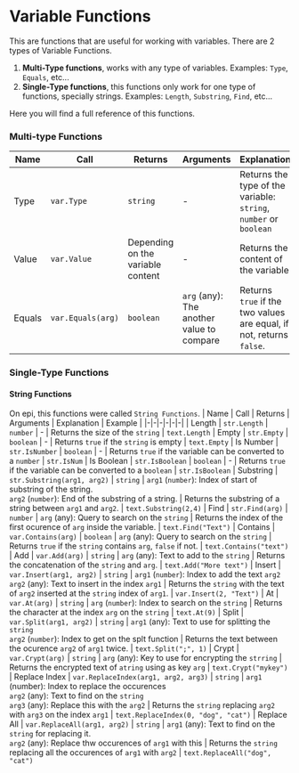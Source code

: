 # Variable Functions
This are functions that are useful for working with variables.
There are 2 types of Variable Functions.
1. **Multi-Type functions**, works with any type of variables. Examples: `Type`, `Equals`, etc...
2. **Single-Type functions**, this functions only work for one type of functions, specially strings. Examples: `Length`, `Substring`, `Find`, etc...

Here you will find a full reference of this functions.
### Multi-type Functions
| Name | Call | Returns | Arguments | Explanation | Example |
|-|-|-|-|-|-|
| Type | `var.Type` | `string` | - | Returns the type of the variable: `string`, `number` or `boolean` | `name.Type`
| Value | `var.Value` | Depending on the variable content |-| Returns the content of the variable | `name.Value`
| Equals | `var.Equals(arg)` | `boolean` | `arg` (any): The another value to compare | Returns `true` if the two values are equal, if not, returns `false`. | `name.Equals("admin")`

### Single-Type Functions
#### String Functions
On epi, this functions were called `String Functions`.
| Name | Call | Returns | Arguments | Explanation | Example |
|-|-|-|-|-|-|
| Length | `str.Length` | `number` | - | Returns the size of the `string` | `text.Length`
| Empty | `str.Empty` | `boolean` | - | Returns `true` if the `string` is empty | `text.Empty`
| Is Number | `str.IsNumber` | `boolean` | - | Returns `true` if the variable can be converted to a `number` | `str.IsNum`
| Is Boolean | `str.IsBoolean` | `boolean` | - | Returns `true` if the variable can be converted to a `boolean` | `str.IsBoolean`
| Substring | `str.Substring(arg1, arg2)` | `string` | `arg1` (`number`): Index of start of substring of the string.<br> `arg2` (`number`): End of the substring of a string. | Returns the substring of a string between `arg1` and `arg2`. | `text.Substring(2,4)`
| Find | `str.Find(arg)` | `number` | `arg` (any): Query to search on the `string` | Returns the index of the first ocurence of `arg` inside the variable. | `text.Find("Text")`
| Contains | `var.Contains(arg)` | `boolean` | `arg` (any): Query to search on the `string` | Returns `true` if the `string` contains `arg`, `false` if not. | `text.Contains("text")`
| Add | `var.Add(arg)` | `string` | `arg` (any): Text to add to the `string` | Returns the concatenation of the `string` and `arg`. | `text.Add("More text")`
| Insert | `var.Insert(arg1, arg2)` | `string` | `arg1` (`number`): Index to add the text `arg2`<br>`arg2` (any): Text to insert in the index `arg1` | Returns the `string` with the text of `arg2` inserted at the `string` index of `arg1`. | `var.Insert(2, "Text")`
| At | `var.At(arg)` | `string` | `arg` (`number`): Index to search on the `string` | Returns the character at the index `arg` on the `string` | `text.At(9)`
| Split | `var.Split(arg1, arg2)` | `string` | `arg1` (any): Text to use for splitting the `string`<br>`arg2` (`number`): Index to get on the splt function | Returns the text between the ocurence `arg2` of `arg1` twice. | `text.Split(";", 1)`
| Crypt | `var.Crypt(arg)` | `string` | `arg` (any): Key to use for encrypting the `strring` | Returns the encrypted text of `atring` using as key `arg` | `text.Crypt("mykey")`
| Replace Index | `var.ReplaceIndex(arg1, arg2, arg3)` | `string` | `arg1` (number): Index to replace the occurences<br>`arg2` (any): Text to find on the `string`<br>`arg3` (any): Replace this with the `arg2` | Returns the `string` replacing `arg2` with `arg3` on the index `arg1` | `text.ReplaceIndex(0, "dog", "cat")`
| Replace All | `var.ReplaceAll(arg1, arg2)` | `string` | `arg1` (any): Text to find on the `string` for replacing it.<br>`arg2` (any): Replace thw occurences of `arg1` with this | Returns the `string` replacing all the occurences of `arg1` with `arg2` | `text.ReplaceAll("dog", "cat")`